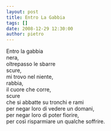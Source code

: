 ```yaml
---
layout: post
title: Entro La Gabbia
tags: []
date: 2008-12-29 12:30:00
author: pietro
---
```

Entro la gabbia<br/>nera,<br/>oltrepasso le sbarre<br/>scure,<br/>mi trovo nel niente,<br/>rabbia,<br/>il cuore che corre,<br/>scure<br/>che si abbatte su tronchi e rami<br/>per negar loro di vedere un domani,<br/>per negar loro di poter fiorire,<br/>per così risparmiare un qualche soffrire.
